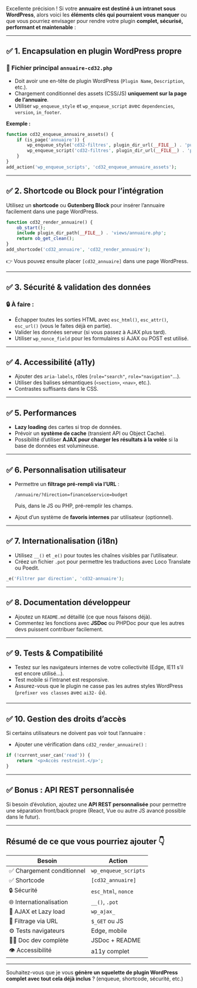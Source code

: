 Excellente précision ! Si votre **annuaire est destiné à un intranet sous WordPress**, alors voici les **éléments clés qui pourraient vous manquer** ou que vous pourriez envisager pour rendre votre plugin **complet, sécurisé, performant et maintenable** :

---

## ✅ 1. **Encapsulation en plugin WordPress propre**

### 🔧 Fichier principal `annuaire-cd32.php`

* Doit avoir une en-tête de plugin WordPress (`Plugin Name`, `Description`, etc.).
* Chargement conditionnel des assets (CSS/JS) **uniquement sur la page de l’annuaire**.
* Utiliser `wp_enqueue_style` et `wp_enqueue_script` avec `dependencies`, `version`, `in_footer`.

**Exemple :**

```php
function cd32_enqueue_annuaire_assets() {
    if (is_page('annuaire')) {
        wp_enqueue_style('cd32-filtres', plugin_dir_url(__FILE__) . 'public/css/filtres.css', [], '2.0');
        wp_enqueue_script('cd32-filtres', plugin_dir_url(__FILE__) . 'public/js/filtres.js', [], '1.0', true);
    }
}
add_action('wp_enqueue_scripts', 'cd32_enqueue_annuaire_assets');
```

---

## ✅ 2. **Shortcode ou Block pour l’intégration**

Utilisez un **shortcode** ou **Gutenberg Block** pour insérer l’annuaire facilement dans une page WordPress.

```php
function cd32_render_annuaire() {
    ob_start();
    include plugin_dir_path(__FILE__) . 'views/annuaire.php';
    return ob_get_clean();
}
add_shortcode('cd32_annuaire', 'cd32_render_annuaire');
```

👉 Vous pouvez ensuite placer `[cd32_annuaire]` dans une page WordPress.

---

## ✅ 3. **Sécurité & validation des données**

### 🔒 À faire :

* Échapper toutes les sorties HTML avec `esc_html()`, `esc_attr()`, `esc_url()` (vous le faites déjà en partie).
* Valider les données serveur (si vous passez à AJAX plus tard).
* Utiliser `wp_nonce_field` pour les formulaires si AJAX ou POST est utilisé.

---

## ✅ 4. **Accessibilité (a11y)**

* Ajouter des `aria-labels`, rôles (`role="search"`, `role="navigation"`…).
* Utiliser des balises sémantiques (`<section>`, `<nav>`, etc.).
* Contrastes suffisants dans le CSS.

---

## ✅ 5. **Performances**

* **Lazy loading** des cartes si trop de données.
* Prévoir un **système de cache** (transient API ou Object Cache).
* Possibilité d’utiliser **AJAX pour charger les résultats à la volée** si la base de données est volumineuse.

---

## ✅ 6. **Personnalisation utilisateur**

* Permettre un **filtrage pré-rempli via l’URL** :

  ```
  /annuaire/?direction=finance&service=budget
  ```

  Puis, dans le JS ou PHP, pré-remplir les champs.

* Ajout d’un système de **favoris internes** par utilisateur (optionnel).

---

## ✅ 7. **Internationalisation (i18n)**

* Utilisez `__()` et `_e()` pour toutes les chaînes visibles par l’utilisateur.
* Créez un fichier `.pot` pour permettre les traductions avec Loco Translate ou Poedit.

```php
_e('Filtrer par direction', 'cd32-annuaire');
```

---

## ✅ 8. **Documentation développeur**

* Ajoutez un `README.md` détaillé (ce que nous faisons déjà).
* Commentez les fonctions avec **JSDoc** ou PHPDoc pour que les autres devs puissent contribuer facilement.

---

## ✅ 9. **Tests & Compatibilité**

* Testez sur les navigateurs internes de votre collectivité (Edge, IE11 s’il est encore utilisé…).
* Test mobile si l’intranet est responsive.
* Assurez-vous que le plugin ne casse pas les autres styles WordPress (`prefixer vos classes` avec `ai32-` 👍).

---

## ✅ 10. **Gestion des droits d’accès**

Si certains utilisateurs ne doivent pas voir tout l’annuaire :

* Ajouter une vérification dans `cd32_render_annuaire()` :

```php
if (!current_user_can('read')) {
    return '<p>Accès restreint.</p>';
}
```

---

## ✅ Bonus : API REST personnalisée

Si besoin d’évolution, ajoutez une **API REST personnalisée** pour permettre une séparation front/back propre (React, Vue ou autre JS avancé possible dans le futur).

---

## Résumé de ce que vous pourriez ajouter 👇

| Besoin                    | Action               |
| ------------------------- | -------------------- |
| ✅ Chargement conditionnel | `wp_enqueue_scripts` |
| ✅ Shortcode               | `[cd32_annuaire]`    |
| 🔒 Sécurité               | `esc_html`, `nonce`  |
| 🌐 Internationalisation   | `__()`, `.pot`       |
| 🚀 AJAX et Lazy load      | `wp_ajax_`           |
| 🎯 Filtrage via URL       | `$_GET` ou JS        |
| ⚙️ Tests navigateurs      | Edge, mobile         |
| 🧑‍🔧 Doc dev complète    | JSDoc + README       |
| 👁 Accessibilité          | a11y complet         |

---

Souhaitez-vous que je vous **génère un squelette de plugin WordPress complet avec tout cela déjà inclus** ? (enqueue, shortcode, sécurité, etc.)
